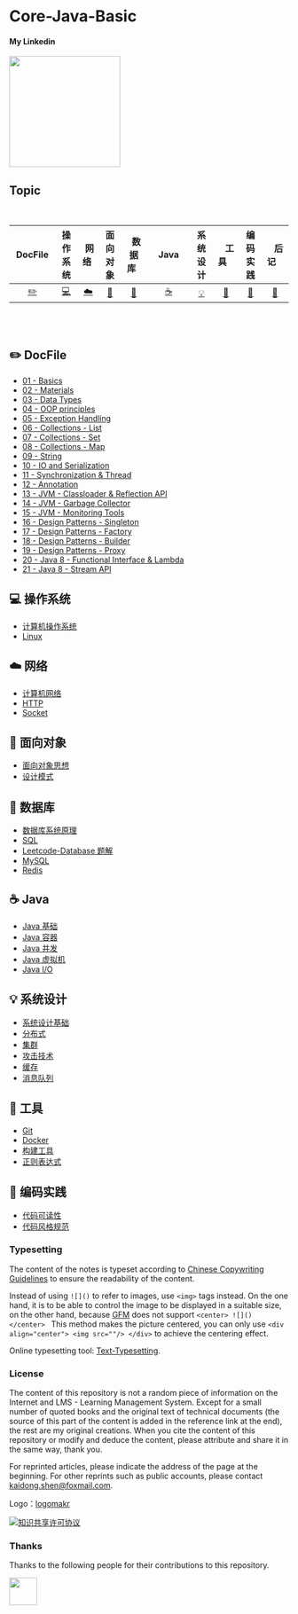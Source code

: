# Core-Java-Basic

#### My Linkedin

<div align="left">
    <a href="https://www.linkedin.com/in/kaidong-shen/"> <img src="https://www.tmf-group.com/-/media/images/logos/case-study-logos/linkedin.png?h=32%25&w=100%25&la=en&hash=D0E8DD162007F2CF94A6CA31F244DE55E6DBBF8E" width="200px"></a>
</div>

## Topic
<br>

| &nbsp;DocFile&nbsp; | 操作系统 | &nbsp;网络&nbsp;|面向对象| &nbsp;&nbsp;数据库&nbsp;&nbsp;|&nbsp;&nbsp;&nbsp;Java&nbsp;&nbsp;&nbsp;|         系统设计| &nbsp;&nbsp;&nbsp;工具&nbsp;&nbsp;&nbsp; |编码实践| &nbsp;&nbsp;&nbsp;后记&nbsp;&nbsp;&nbsp; |
| :---: | :----: | :---: | :----: | :----: | :----: | :----: | :----: | :----: | :----: |
| [:pencil2:](#pencil2-DocFile) | [:computer:](#computer-操作系统) | [:cloud:](#cloud-网络) | [:art:](#art-面向对象) | [:floppy_disk:](#floppy_disk-数据库) |[:coffee:](#coffee-java)| [:bulb:](#bulb-系统设计) |[:wrench:](#wrench-工具)| [:watermelon:](#watermelon-编码实践) |[:memo:](#memo-后记)|

<br>


<br>

## :pencil2: DocFile

- [01 - Basics](https://github.com/CyC2018/CS-Notes/blob/master/notes/剑指%20Offer%20题解%20-%20目录.md)
- [02 - Materials](https://github.com/CyC2018/CS-Notes/blob/master/notes/剑指%20Offer%20题解%20-%20目录.md)
- [03 - Data Types](https://github.com/CyC2018/CS-Notes/blob/master/notes/剑指%20Offer%20题解%20-%20目录.md)
- [04 - OOP principles](https://github.com/CyC2018/CS-Notes/blob/master/notes/剑指%20Offer%20题解%20-%20目录.md)
- [05 - Exception Handling](https://github.com/CyC2018/CS-Notes/blob/master/notes/剑指%20Offer%20题解%20-%20目录.md)
- [06 - Collections - List](https://github.com/CyC2018/CS-Notes/blob/master/notes/剑指%20Offer%20题解%20-%20目录.md)
- [07 - Collections - Set](https://github.com/CyC2018/CS-Notes/blob/master/notes/剑指%20Offer%20题解%20-%20目录.md)
- [08 - Collections - Map](https://github.com/CyC2018/CS-Notes/blob/master/notes/剑指%20Offer%20题解%20-%20目录.md)
- [09 - String](https://github.com/CyC2018/CS-Notes/blob/master/notes/剑指%20Offer%20题解%20-%20目录.md)
- [10 - IO and Serialization](https://github.com/CyC2018/CS-Notes/blob/master/notes/剑指%20Offer%20题解%20-%20目录.md)
- [11 - Synchronization & Thread](https://github.com/CyC2018/CS-Notes/blob/master/notes/剑指%20Offer%20题解%20-%20目录.md)
- [12 - Annotation](https://github.com/CyC2018/CS-Notes/blob/master/notes/剑指%20Offer%20题解%20-%20目录.md)
- [13 - JVM - Classloader & Reflection API](https://github.com/CyC2018/CS-Notes/blob/master/notes/剑指%20Offer%20题解%20-%20目录.md)
- [14 - JVM - Garbage Collector](https://github.com/CyC2018/CS-Notes/blob/master/notes/剑指%20Offer%20题解%20-%20目录.md)
- [15 - JVM - Monitoring Tools](https://github.com/CyC2018/CS-Notes/blob/master/notes/剑指%20Offer%20题解%20-%20目录.md)
- [16 - Design Patterns - Singleton](https://github.com/CyC2018/CS-Notes/blob/master/notes/剑指%20Offer%20题解%20-%20目录.md)
- [17 - Design Patterns - Factory](https://github.com/CyC2018/CS-Notes/blob/master/notes/剑指%20Offer%20题解%20-%20目录.md)
- [18 - Design Patterns - Builder](https://github.com/CyC2018/CS-Notes/blob/master/notes/剑指%20Offer%20题解%20-%20目录.md)
- [19 - Design Patterns - Proxy](https://github.com/CyC2018/CS-Notes/blob/master/notes/剑指%20Offer%20题解%20-%20目录.md)
- [20 - Java 8 - Functional Interface & Lambda](https://github.com/CyC2018/CS-Notes/blob/master/notes/剑指%20Offer%20题解%20-%20目录.md)
- [21 - Java 8 - Stream API](https://github.com/CyC2018/CS-Notes/blob/master/notes/剑指%20Offer%20题解%20-%20目录.md)





## :computer: 操作系统

- [计算机操作系统](https://github.com/CyC2018/CS-Notes/blob/master/notes/计算机操作系统%20-%20目录.md)
- [Linux](https://github.com/CyC2018/CS-Notes/blob/master/notes/Linux.md)

## :cloud: 网络 

- [计算机网络](https://github.com/CyC2018/CS-Notes/blob/master/notes/计算机网络%20-%20目录.md)
- [HTTP](https://github.com/CyC2018/CS-Notes/blob/master/notes/HTTP.md)
- [Socket](https://github.com/CyC2018/CS-Notes/blob/master/notes/Socket.md)

## :art: 面向对象

- [面向对象思想](https://github.com/CyC2018/CS-Notes/blob/master/notes/面向对象思想.md)
- [设计模式](https://github.com/CyC2018/CS-Notes/blob/master/notes/设计模式%20-%20目录.md)

## :floppy_disk: 数据库

- [数据库系统原理](https://github.com/CyC2018/CS-Notes/blob/master/notes/数据库系统原理.md)
- [SQL](https://github.com/CyC2018/CS-Notes/blob/master/notes/SQL.md)
- [Leetcode-Database 题解](https://github.com/CyC2018/CS-Notes/blob/master/notes/Leetcode-Database%20题解.md)
- [MySQL](https://github.com/CyC2018/CS-Notes/blob/master/notes/MySQL.md)
- [Redis](https://github.com/CyC2018/CS-Notes/blob/master/notes/Redis.md)

## :coffee: Java

- [Java 基础](https://github.com/CyC2018/CS-Notes/blob/master/notes/Java%20基础.md)
- [Java 容器](https://github.com/CyC2018/CS-Notes/blob/master/notes/Java%20容器.md)
- [Java 并发](https://github.com/CyC2018/CS-Notes/blob/master/notes/Java%20并发.md)
- [Java 虚拟机](https://github.com/CyC2018/CS-Notes/blob/master/notes/Java%20虚拟机.md)
- [Java I/O](https://github.com/CyC2018/CS-Notes/blob/master/notes/Java%20IO.md)

## :bulb: 系统设计 

- [系统设计基础](https://github.com/CyC2018/CS-Notes/blob/master/notes/系统设计基础.md)
- [分布式](https://github.com/CyC2018/CS-Notes/blob/master/notes/分布式.md)
- [集群](https://github.com/CyC2018/CS-Notes/blob/master/notes/集群.md)
- [攻击技术](https://github.com/CyC2018/CS-Notes/blob/master/notes/攻击技术.md)
- [缓存](https://github.com/CyC2018/CS-Notes/blob/master/notes/缓存.md)
- [消息队列](https://github.com/CyC2018/CS-Notes/blob/master/notes/消息队列.md)

## :wrench: 工具 

- [Git](https://github.com/CyC2018/CS-Notes/blob/master/notes/Git.md)
- [Docker](https://github.com/CyC2018/CS-Notes/blob/master/notes/Docker.md)
- [构建工具](https://github.com/CyC2018/CS-Notes/blob/master/notes/构建工具.md)
- [正则表达式](https://github.com/CyC2018/CS-Notes/blob/master/notes/正则表达式.md)

## :watermelon: 编码实践 

- [代码可读性](https://github.com/CyC2018/CS-Notes/blob/master/notes/代码可读性.md)
- [代码风格规范](https://github.com/CyC2018/CS-Notes/blob/master/notes/代码风格规范.md)


### Typesetting

The content of the notes is typeset according to [Chinese Copywriting Guidelines](https://github.com/sparanoid/chinese-copywriting-guidelines) to ensure the readability of the content.

Instead of using `![]()` to refer to images, use `<img>` tags instead. On the one hand, it is to be able to control the image to be displayed in a suitable size, on the other hand, because [GFM](https://github.github.com/gfm/) does not support `<center> ![]() </center> ` This method makes the picture centered, you can only use `<div align="center"> <img src=""/> </div>` to achieve the centering effect.

Online typesetting tool: [Text-Typesetting](https://github.com/CyC2018/Text-Typesetting).

### License

The content of this repository is not a random piece of information on the Internet and LMS - Learning Management System. Except for a small number of quoted books and the original text of technical documents (the source of this part of the content is added in the reference link at the end), the rest are my original creations. When you cite the content of this repository or modify and deduce the content, please attribute and share it in the same way, thank you.

For reprinted articles, please indicate the address of the page at the beginning. For other reprints such as public accounts, please contact kaidong.shen@foxmail.com.

Logo：[logomakr](https://logomakr.com/)

<a rel="license" href="http://creativecommons.org/licenses/by-nc-sa/4.0/"><img alt="知识共享许可协议" style="border-width:0" src="https://i.creativecommons.org/l/by-nc-sa/4.0/88x31.png" /></a>

### Thanks

Thanks to the following people for their contributions to this repository.

<a href="https://github.com/shenkaidong">
    <img src="https://media.istockphoto.com/vectors/yin-yang-panda-cute-logo-vector-illustration-vector-id1170794027?k=20&m=1170794027&s=612x612&w=0&h=QvlXWRWUe2hz_WUPvczDxdcMAOvH9NCv8P-GvzCVnqw=" width="50px">
</a> 

